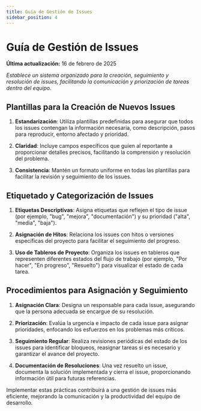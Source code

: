 ```yaml
---
title: Guía de Gestión de Issues
sidebar_position: 4
---
```


# Guía de Gestión de Issues

**Última actualización:** 16 de febrero de 2025

_Establece un sistema organizado para la creación, seguimiento y resolución de issues, facilitando la comunicación y priorización de tareas dentro del equipo._

## Plantillas para la Creación de Nuevos Issues

1. **Estandarización**: Utiliza plantillas predefinidas para asegurar que todos los issues contengan la información necesaria, como descripción, pasos para reproducir, entorno afectado y prioridad.

2. **Claridad**: Incluye campos específicos que guíen al reportante a proporcionar detalles precisos, facilitando la comprensión y resolución del problema.

3. **Consistencia**: Mantén un formato uniforme en todas las plantillas para facilitar la revisión y seguimiento de los issues.

## Etiquetado y Categorización de Issues

1. **Etiquetas Descriptivas**: Asigna etiquetas que reflejen el tipo de issue (por ejemplo, "bug", "mejora", "documentación") y su prioridad ("alta", "media", "baja").

2. **Asignación de Hitos**: Relaciona los issues con hitos o versiones específicas del proyecto para facilitar el seguimiento del progreso.

3. **Uso de Tableros de Proyecto**: Organiza los issues en tableros que representen diferentes estados del flujo de trabajo (por ejemplo, "Por hacer", "En progreso", "Resuelto") para visualizar el estado de cada tarea.

## Procedimientos para Asignación y Seguimiento

1. **Asignación Clara**: Designa un responsable para cada issue, asegurando que la persona adecuada se encargue de su resolución.

2. **Priorización**: Evalúa la urgencia e impacto de cada issue para asignar prioridades, enfocando los esfuerzos en los problemas más críticos.

3. **Seguimiento Regular**: Realiza revisiones periódicas del estado de los issues para identificar bloqueos, reasignar tareas si es necesario y garantizar el avance del proyecto.

4. **Documentación de Resoluciones**: Una vez resuelto un issue, documenta la solución implementada y cierra el issue, proporcionando información útil para futuras referencias.

Implementar estas prácticas contribuirá a una gestión de issues más eficiente, mejorando la comunicación y la productividad del equipo de desarrollo.
